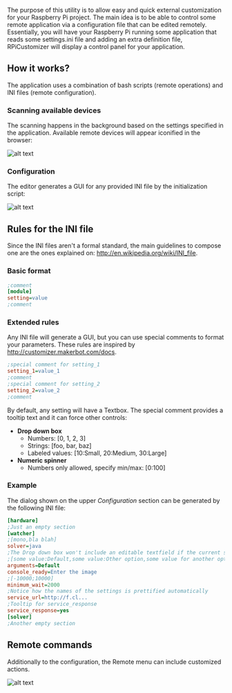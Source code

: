 The purpose of this utility is to allow easy and quick external customization for your Raspberry Pi project. The main idea is to be able to control some remote application via a configuration file that can be edited remotely. Essentially, you will have your Raspberry Pi running some application that reads some settings.ini file and adding an extra definition file, RPiCustomizer will display a control panel for your application.

How it works?
-
The application uses a combination of bash scripts (remote operations) and INI files (remote configuration).

### Scanning available devices
The scanning happens in the background based on the settings specified in the application. Available remote devices will appear iconified in the browser:

![alt text](https://raw.github.com/eried/RPiCustomizer/master/README/browser_0.1_001.png "Browser")


### Configuration
The editor generates a GUI for any provided INI file by the initialization script:

![alt text](https://raw.github.com/eried/RPiCustomizer/master/README/editor_0.1_001.png "Editor")


Rules for the INI file
-
Since the INI files aren't a formal standard, the main guidelines to compose one are the ones explained on: http://en.wikipedia.org/wiki/INI_file. 

### Basic format
```ini
;comment
[module]
setting=value
;comment
```

### Extended rules
Any INI file will generate a GUI, but you can use special comments to format your parameters. These rules are inspired by http://customizer.makerbot.com/docs.
```ini
;special comment for setting_1
setting_1=value_1
;comment
;special comment for setting_2
setting_2=value_2
;comment
```
By default, any setting will have a Textbox. The special comment provides a tooltip text and it can force other controls:
* __Drop down box__
  * Numbers: [0, 1, 2, 3]
  * Strings: [foo, bar, baz]
  * Labeled values: [10:Small, 20:Medium, 30:Large]
* __Numeric spinner__
  * Numbers only allowed, specify min/max: [0:100]

### Example
The dialog shown on the upper *Configuration* section can be generated by the following INI file:
```ini
[hardware]
;Just an empty section
[watcher]
;[mono,bla blah]
solver=java
;The Drop down box won't include an editable textfield if the current setting matches one of the values in the special comment
;[some value:Default,some value:Other option,some value for another option:Another option] some tooltip text for 'arguments'
arguments=Default
console_ready=Enter the image
;[-10000;10000]
minimum_wait=2000
;Notice how the names of the settings is prettified automatically 
service_url=http://f.cl...
;Tooltip for service_response
service_response=yes
[solver]
;Another empty section
```

Remote commands
-
Additionally to the configuration, the Remote menu can include customized actions.

![alt text](https://raw.github.com/eried/RPiCustomizer/master/README/remote_0.1_001.png "Remote")
